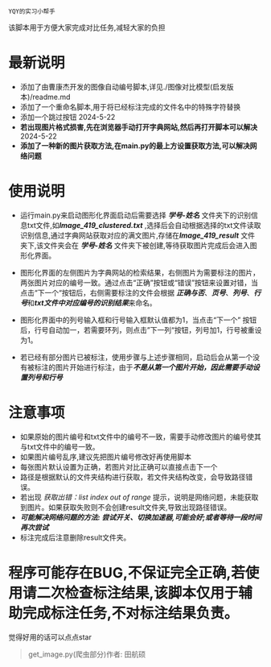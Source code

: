 ```title
YQY的实习小帮手
```



该脚本用于方便大家完成对比任务,减轻大家的负担
# 最新说明
- 添加了由曹康杰开发的图像自动编号脚本,详见./图像对比模型(启发版本)/readme.md
- 添加了一个重命名脚本,用于将已经标注完成的文件名中的特殊字符替换
- 添加一个跳过按钮  2024-5-22
- **若出现图片格式损害,先在浏览器手动打开字典网站,然后再打开脚本可以解决** 2024-5-22
- **添加了一种新的图片获取方法,在main.py的最上方设置获取方法,可以解决网络问题**
  

# 使用说明

- 运行main.py来启动图形化界面启动后需要选择 ***学号-姓名*** 文件夹下的识别信息txt文件,如***Image_419_clustered.txt*** ,选择后会自动根据选择的txt文件读取识别信息,通过字典网站获取对应的满文图片,存储在***Image_419_result*** 文件夹下,该文件夹会在 ***学号-姓名*** 文件夹下被创建,等待获取图片完成后会进入图形化界面。

- 图形化界面的左侧图片为字典网站的检索结果，右侧图片为需要标注的图片，两张图片对应的编号一致。通过点击“正确”按钮或“错误”按钮来设置对错，当点击“下一个“按钮后，右侧需要标注的文件会根据 ***正确与否***、***页号***、***列号***、***行号***和***txt文件中对应编号的识别结果***来命名。

- 图形化界面中的列号输入框和行号输入框默认值都为1，当点击“下一个” 按钮后，行号自动加一，若需要环列，则点击”下一列“按钮，列号加1，行号被重设为1。

- 若已经有部分图片已被标注，使用步骤与上述步骤相同，启动后会从第一个没有被标注的图片开始进行标注，由于***不是从第一个图片开始，因此需要手动设置列号和行号***

# 注意事项

- 如果原始的图片编号和txt文件中的编号不一致，需要手动修改图片的编号使其与txt文件中的编号一致。
- 如果图片编号乱序,建议先把图片编号修改好再使用脚本
- 每张图片默认设置为正确，若图片对比正确可以直接点击下一个
- 路径是根据默认的文件夹结构进行获取，若文件夹结构改变，会导致路径错误。
- 若出现 *获取出错：list index out of range* 提示，说明是网络问题，未能获取到图片。如果获取失败则不会创建result文件夹,导致出现路径错误。
- ***可能解决网络问题的方法: 尝试开关、切换加速器,可能会好;或者等待一段时间再次尝试***
- 标注完成后注意删除result文件夹。

# 程序可能存在BUG,不保证完全正确,若使用请二次检查标注结果,该脚本仅用于辅助完成标注任务,不对标注结果负责。


觉得好用的话可以点点star
> get_image.py(爬虫部分)作者: 田航硕
